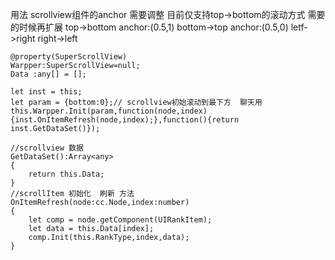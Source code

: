 用法
scrollview组件的anchor 需要调整
目前仅支持top->bottom的滚动方式 需要的时候再扩展
top->bottom  anchor:(0.5,1)
bottom->top anchor:(0.5,0)
letf->right
right->left

    @property(SuperScrollView)
    Warpper:SuperScrollView=null;
    Data :any[] = [];
    
    let inst = this;
    let param = {bottom:0};// scrollview初始滚动到最下方  聊天用
    this.Warpper.Init(param,function(node,index){inst.OnItemRefresh(node,index);},function(){return inst.GetDataSet()});
    
    //scrollview 数据
    GetDataSet():Array<any>
    {
        return this.Data;
    }
    //scrollItem 初始化  刷新 方法
    OnItemRefresh(node:cc.Node,index:number)
    {        
        let comp = node.getComponent(UIRankItem);
        let data = this.Data[index];
        comp.Init(this.RankType,index,data);
    }

